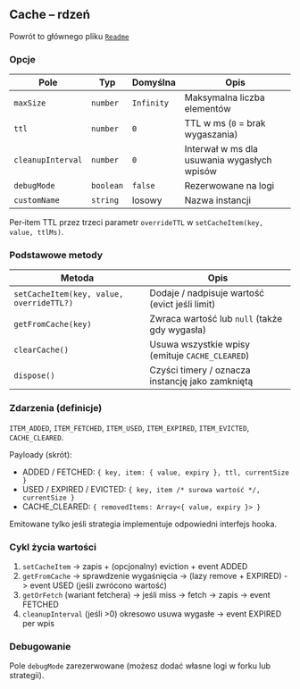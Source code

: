 ## Cache – rdzeń

Powrót to głównego pliku [`Readme`](./../../Readme_PL.md)

### Opcje

| Pole              | Typ       | Domyślna   | Opis                                        |
| ----------------- | --------- | ---------- | ------------------------------------------- |
| `maxSize`         | `number`  | `Infinity` | Maksymalna liczba elementów                 |
| `ttl`             | `number`  | `0`        | TTL w ms (`0` = brak wygaszania)            |
| `cleanupInterval` | `number`  | `0`        | Interwał w ms dla usuwania wygasłych wpisów |
| `debugMode`       | `boolean` | `false`    | Rezerwowane na logi                         |
| `customName`      | `string`  | losowy     | Nazwa instancji                             |

Per‑item TTL przez trzeci parametr `overrideTTL` w `setCacheItem(key, value, ttlMs)`.

### Podstawowe metody

| Metoda                                   | Opis                                             |
| ---------------------------------------- | ------------------------------------------------ |
| `setCacheItem(key, value, overrideTTL?)` | Dodaje / nadpisuje wartość (evict jeśli limit)   |
| `getFromCache(key)`                      | Zwraca wartość lub `null` (także gdy wygasła)    |
| `clearCache()`                           | Usuwa wszystkie wpisy (emituje `CACHE_CLEARED`)  |
| `dispose()`                              | Czyści timery / oznacza instancję jako zamkniętą |

### Zdarzenia (definicje)

`ITEM_ADDED`, `ITEM_FETCHED`, `ITEM_USED`, `ITEM_EXPIRED`, `ITEM_EVICTED`, `CACHE_CLEARED`.

Payloady (skrót):

- ADDED / FETCHED: `{ key, item: { value, expiry }, ttl, currentSize }`
- USED / EXPIRED / EVICTED: `{ key, item /* surowa wartość */, currentSize }`
- CACHE_CLEARED: `{ removedItems: Array<{ value, expiry }> }`

Emitowane tylko jeśli strategia implementuje odpowiedni interfejs hooka.

### Cykl życia wartości

1. `setCacheItem` -> zapis + (opcjonalny) eviction + event ADDED
2. `getFromCache` -> sprawdzenie wygaśnięcia -> (lazy remove + EXPIRED) -> event USED (jeśli zwrócono wartość)
3. `getOrFetch` (wariant fetchera) -> jeśli miss -> fetch -> zapis -> event FETCHED
4. `cleanupInterval` (jeśli >0) okresowo usuwa wygasłe -> event EXPIRED per wpis

### Debugowanie

Pole `debugMode` zarezerwowane (możesz dodać własne logi w forku lub strategii).
